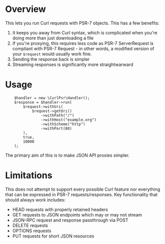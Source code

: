 # Overview

This lets you run Curl requests with PSR-7 objects. This has a few benefits:

1. It keeps you away from Curl syntax, which is complicated when you're doing
   more than just downloading a file
2. If you're proxying, this requires less code as PSR-7 ServerRequest is
   compliant with PSR-7 Request - in other words, a modified version of your
   `$request` would usually work fine.
3. Sending the response back is simpler
4. Streaming responses is significantly more straightwarward

# Usage

```
    $handler = new \CurlPsr\Handler();
    $response = $handler->run(
        $request->withUri(
            $request->getUri()
                ->withPath("/")
                ->withHost("example.org")
                ->withScheme("http")
                ->withPort(80)
        ),
        true,
        10000
    );
```

The primary aim of this is to make JSON API proxies simpler.

# Limitations

This does not attempt to support every possible Curl feature nor everything that
can be expressed in PSR-7 requests/responses. Key functionality that should
always work includes:

- HEAD requests with properly retained headers
- GET requests to JSON endpoints which may or may not stream
- JSON-RPC request and response passthrough via POST
- DELETE requests
- OPTIONS requests
- PUT requests for short JSON resources
